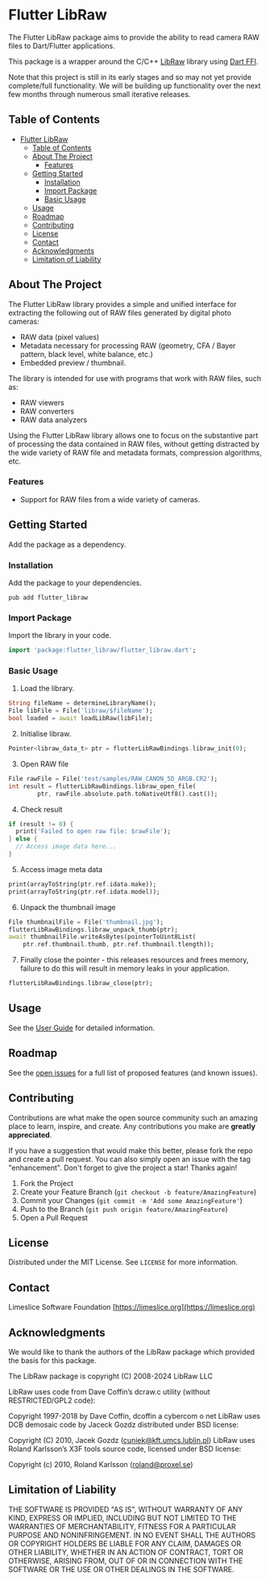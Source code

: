 # Flutter LibRaw

The Flutter LibRaw package aims to provide the ability to read camera RAW files to Dart/Flutter applications. 

This package is a wrapper around the C/C++ [LibRaw](https://www.libraw.org/) library using [Dart FFI](https://dart.dev/interop/c-interop).

Note that this project is still in its early stages and so may not yet provide complete/full functionality. We will be building up functionality over the next few months through numerous small iterative releases.

## Table of Contents
- [Flutter LibRaw](#flutter-libraw)
  - [Table of Contents](#table-of-contents)
  - [About The Project](#about-the-project)
    - [Features](#features)
  - [Getting Started](#getting-started)
    - [Installation](#installation)
    - [Import Package](#import-package)
    - [Basic Usage](#basic-usage)
  - [Usage](#usage)
  - [Roadmap](#roadmap)
  - [Contributing](#contributing)
  - [License](#license)
  - [Contact](#contact)
  - [Acknowledgments](#acknowledgments)
  - [Limitation of Liability](#limitation-of-liability)

## About The Project

The Flutter LibRaw library provides a simple and unified interface for extracting the following out of RAW files generated by digital photo cameras:
- RAW data (pixel values)
- Metadata necessary for processing RAW (geometry, CFA / Bayer pattern, black level, white balance, etc.)
- Embedded preview / thumbnail.

The library is intended for use with programs that work with RAW files, such as:
- RAW viewers
- RAW converters
- RAW data analyzers

Using the Flutter LibRaw library allows one to focus on the substantive part of processing the data contained in RAW files, without getting distracted by the wide variety of RAW file and metadata formats, compression algorithms, etc.

### Features
- Support for RAW files from a wide variety of cameras.

## Getting Started

Add the package as a dependency.

### Installation
Add the package to your dependencies.

```
pub add flutter_libraw
```

### Import Package

Import the library in your code.

```Dart
import 'package:flutter_libraw/flutter_libraw.dart';
```

### Basic Usage

1. Load the library.
```Dart
String fileName = determineLibraryName();
File libFile = File('libraw/$fileName');
bool loaded = await loadLibRaw(libFile);
```

2. Initialise libraw.
```Dart
Pointer<libraw_data_t> ptr = flutterLibRawBindings.libraw_init(0);
```

3. Open RAW file
```Dart
File rawFile = File('test/samples/RAW_CANON_5D_ARGB.CR2');
int result = flutterLibRawBindings.libraw_open_file(
        ptr, rawFile.absolute.path.toNativeUtf8().cast());
```

4. Check result
```Dart
if (result != 0) {
  print('Failed to open raw file: $rawFile');
} else {
  // Access image data here...
}
```

5. Access image meta data
```Dart
print(arrayToString(ptr.ref.idata.make));
print(arrayToString(ptr.ref.idata.model));
```

6. Unpack the thumbnail image
```Dart
File thumbnailFile = File('thumbnail.jpg');
flutterLibRawBindings.libraw_unpack_thumb(ptr);
await thumbnailFile.writeAsBytes(pointerToUint8List(
    ptr.ref.thumbnail.thumb, ptr.ref.thumbnail.tlength));
```

7. Finally close the pointer - this releases resources and frees memory, failure to do this will result in memory leaks in your application.
```Dart
flutterLibRawBindings.libraw_close(ptr);
```

## Usage
See the [User Guide](doc/user-guide.md) for detailed information.

## Roadmap

See the [open issues](https://github.com/Limeslice-Software-Foundation/flutter-libraw/issues) for a full list of proposed features (and known issues).

## Contributing

Contributions are what make the open source community such an amazing place to learn, inspire, and create. Any contributions you make are **greatly appreciated**.

If you have a suggestion that would make this better, please fork the repo and create a pull request. You can also simply open an issue with the tag "enhancement".
Don't forget to give the project a star! Thanks again!

1. Fork the Project
2. Create your Feature Branch (`git checkout -b feature/AmazingFeature`)
3. Commit your Changes (`git commit -m 'Add some AmazingFeature'`)
4. Push to the Branch (`git push origin feature/AmazingFeature`)
5. Open a Pull Request


## License

Distributed under the MIT License. See `LICENSE` for more information.

## Contact

Limeslice Software Foundation [https://limeslice.org](https://limeslice.org)


## Acknowledgments

We would like to thank the authors of the LibRaw package which provided the basis for this package. 

The LibRaw package is copyright (C) 2008-2024 LibRaw LLC

LibRaw uses code from Dave Coffin’s dcraw.c utility (without RESTRICTED/GPL2 code):

Copyright 1997-2018 by Dave Coffin, dcoffin a cybercom o net
LibRaw uses DCB demosaic code by Jaceck Gozdz distributed under BSD license:

Copyright (C) 2010, Jacek Gozdz (cuniek@kft.umcs.lublin.pl)
LibRaw uses Roland Karlsson’s X3F tools source code, licensed under BSD license:

Copyright (c) 2010, Roland Karlsson (roland@proxel.se)

## Limitation of Liability

THE SOFTWARE IS PROVIDED "AS IS", WITHOUT WARRANTY OF ANY KIND, EXPRESS OR
IMPLIED, INCLUDING BUT NOT LIMITED TO THE WARRANTIES OF MERCHANTABILITY,
FITNESS FOR A PARTICULAR PURPOSE AND NONINFRINGEMENT. IN NO EVENT SHALL THE
AUTHORS OR COPYRIGHT HOLDERS BE LIABLE FOR ANY CLAIM, DAMAGES OR OTHER
LIABILITY, WHETHER IN AN ACTION OF CONTRACT, TORT OR OTHERWISE, ARISING FROM,
OUT OF OR IN CONNECTION WITH THE SOFTWARE OR THE USE OR OTHER DEALINGS IN THE
SOFTWARE.